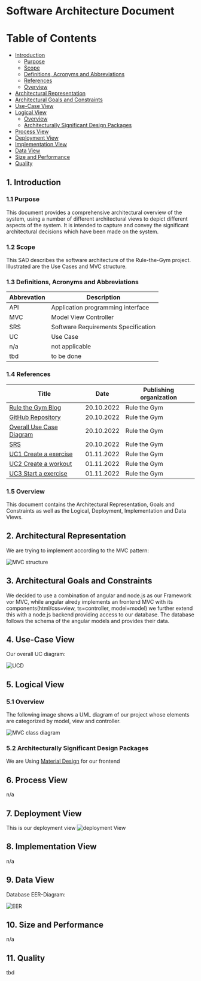 # Software Architecture Document

# Table of Contents
- [Introduction](#1-introduction)
    - [Purpose](#11-purpose)
    - [Scope](#12-scope)
    - [Definitions, Acronyms and Abbreviations](#13-definitions-acronyms-and-abbreviations)
    - [References](#14-references)
    - [Overview](#15-overview)
- [Architectural Representation](#2-architectural-representation)
- [Architectural Goals and Constraints](#3-architectural-goals-and-constraints)
- [Use-Case View](#4-use-case-view)
- [Logical View](#5-logical-view)
    - [Overview](#51-overview)
    - [Architecturally Significant Design Packages](#52-architecturally-significant-design-packages)
- [Process View](#6-process-view)
- [Deployment View](#7-deployment-view)
- [Implementation View](#8-implementation-view)
- [Data View](#9-data-view)
- [Size and Performance](#10-size-and-performance)
- [Quality](#11-quality)

## 1. Introduction

### 1.1 Purpose
This document provides a comprehensive architectural overview of the system, using a number of different architectural views to depict different aspects of the system. It is intended to capture and convey the significant architectural decisions which have been made on the system.

### 1.2 Scope
This SAD describes the software architecture of the Rule-the-Gym project. Illustrated are the Use Cases and MVC structure.

### 1.3 Definitions, Acronyms and Abbreviations

| Abbrevation | Description                            |
| ----------- | -------------------------------------- |
| API         | Application programming interface      |
| MVC         | Model View Controller                  |
| SRS         | Software Requirements Specification    |
| UC          | Use Case                               |
| n/a         | not applicable                         |
| tbd         | to be done                             |


### 1.4 References

| Title                                                              		 | Date       | Publishing organization   |
| ---------------------------------------------------------------------------|:----------:| ------------------------- |
| [Rule the Gym Blog](https://rulethegym597135702.wordpress.com/)            | 20.10.2022 | Rule the Gym |
| [GitHub Repository](https://github.com/tthomasb/FitnessWebApp)             | 20.10.2022 | Rule the Gym |
| [Overall Use Case Diagram](../UseCases/Overall_Use_Case_Diagram.drawio.svg)| 20.10.2022 | Rule the Gym |
| [SRS](./SRS.md)                      		                                 | 20.10.2022 | Rule the Gym |
| [UC1 Create a exercise](../UseCases/CreateExercise.md)           		     | 01.11.2022 | Rule the Gym |
| [UC2 Create a workout ](../UseCases/CreateWorkout.md)           		     | 01.11.2022 | Rule the Gym |
| [UC3 Start a exercise ](../UseCases/StartExercise.md)           		     | 01.11.2022 | Rule the Gym |


### 1.5 Overview
This document contains the Architectural Representation, Goals and Constraints as well
as the Logical, Deployment, Implementation and Data Views.

## 2. Architectural Representation
We are trying to implement according to the MVC pattern:

![MVC structure](../MVC_STRUCTURE.drawio.svg)

## 3. Architectural Goals and Constraints
We decided to use a combination of angular and node.js as our Framework vor MVC, while angular alredy implements an frontend MVC with its components(html/css=view, ts=controller, model=model) we further extend this with a node.js backend providing access to our database. The database follows the schema of the angular models and provides their data.

## 4. Use-Case View
Our overall UC diagram:

![UCD](../UseCases/Overall_Use_Case_Diagram.drawio.svg)

## 5. Logical View

### 5.1 Overview
The following image shows a UML diagram of our project whose elements are categorized by model, view and controller.

![MVC class diagram]()

### 5.2 Architecturally Significant Design Packages
We are Using [Material Design](https://m3.material.io) for our frontend

## 6. Process View
n/a

## 7. Deployment View
This is our deployment view
![deployment View](../Deployment_View.drawio.svg)


## 8. Implementation View

n/a

## 9. Data View
Database EER-Diagram:

![EER](/EER-Diagramm.drawio.svg)

## 10. Size and Performance
n/a

## 11. Quality
tbd